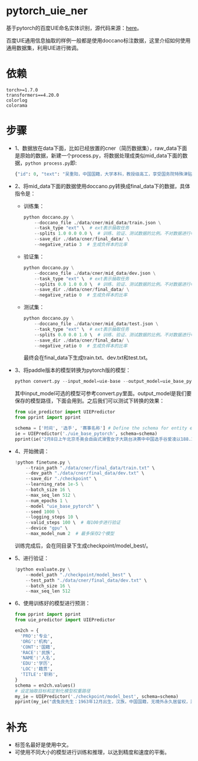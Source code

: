 # pytorch_uie_ner
基于pytorch的百度UIE命名实体识别，源代码来源：[here](https://github.com/heiheiyoyo/uie_pytorch)。

百度UIE通用信息抽取的样例一般都是使用doccano标注数据，这里介绍如何使用通用数据集，利用UIE进行微调。

# 依赖

```
torch>=1.7.0
transformers==4.20.0
colorlog
colorama
```

# 步骤

- 1、数据放在data下面，比如已经放置的cner（简历数据集），raw_data下面是原始的数据，新建一个process.py，将数据处理成类似mid_data下面的数据，```python process.py```即:

	```python
	{"id": 0, "text": "吴重阳，中国国籍，大学本科，教授级高工，享受国务院特殊津贴，历任邮电部侯马电缆厂仪表试制组长、光缆分厂副厂长、研究所副所长，获得过山西省科技先进工作者、邮电部成绩优异高级工程师等多种荣誉称号。", "relations": [], "entities": [{"id": 0, "start_offset": 0, "end_offset": 3, "label": "人名"}, {"id": 1, "start_offset": 4, "end_offset": 8, "label": "国籍"}, {"id": 2, "start_offset": 9, "end_offset": 13, "label": "学历"}, {"id": 3, "start_offset": 14, "end_offset": 19, "label": "职称"}, {"id": 4, "start_offset": 32, "end_offset": 40, "label": "机构"}, {"id": 5, "start_offset": 40, "end_offset": 46, "label": "职称"}, {"id": 6, "start_offset": 47, "end_offset": 54, "label": "职称"}, {"id": 7, "start_offset": 55, "end_offset": 61, "label": "职称"}]}
	```

- 2、将mid_data下面的数据使用doccano.py转换成final_data下的数据，具体指令是：

	- 训练集：
		```python
		python doccano.py \
		    --doccano_file ./data/cner/mid_data/train.json \
		    --task_type "ext" \  # ext表示抽取任务
		    --splits 1.0 0.0 0.0 \  # 训练、验证、测试数据的比例。不对数据进行切分，因此将第一位设置为1.0
		    --save_dir ./data/cner/final_data/ \
		    --negative_ratio 3  # 生成负样本的比率
		```

	- 验证集：
		```python
		python doccano.py \
		    --doccano_file ./data/cner/mid_data/dev.json \
		    --task_type "ext" \  # ext表示抽取任务
		    --splits 0.0 1.0 0.0 \  # 训练、验证、测试数据的比例。不对数据进行切分，因此将第一位设置为1.0
		    --save_dir ./data/cner/final_data/ \
		    --negative_ratio 0  # 生成负样本的比率
		```

	- 测试集：
		```python
		python doccano.py \
		    --doccano_file ./data/cner/mid_data/test.json \
		    --task_type "ext" \  # ext表示抽取任务
		    --splits 0.0 0.0 1.0 \  # 训练、验证、测试数据的比例。不对数据进行切分，因此将第一位设置为1.0
		    --save_dir ./data/cner/final_data/ \
		    --negative_ratio 0  # 生成负样本的比率
		```

		最终会在final_data下生成train.txt、dev.txt和test.txt。

- 3、将paddle版本的模型转换为pytorch版的模型：

	```python
	python convert.py --input_model=uie-base --output_model=uie_base_pytorch --no_validate_output
	```

	其中input_model可选的模型可参考convert.py里面。output_model是我们要保存的模型路径，下面会用到。之后我们可以测试下转换的效果：

	```python
	from uie_predictor import UIEPredictor
	from pprint import pprint
	
	schema = ['时间', '选手', '赛事名称'] # Define the schema for entity extraction
	ie = UIEPredictor('./uie_base_pytorch', schema=schema)
	pprint(ie("2月8日上午北京冬奥会自由式滑雪女子大跳台决赛中中国选手谷爱凌以188.25分获得金牌！")) # Better print results using pprint
	```

- 4、开始微调：

	```python
	!python finetune.py \
	    --train_path "./data/cner/final_data/train.txt" \
	    --dev_path "./data/cner/final_data/dev.txt" \
	    --save_dir "./checkpoint" \
	    --learning_rate 1e-5 \
	    --batch_size 16 \
	    --max_seq_len 512 \
	    --num_epochs 1 \
	    --model "uie_base_pytorch" \
	    --seed 1000 \
	    --logging_steps 10 \ 
	    --valid_steps 100 \  # 每100步进行验证
	    --device "gpu" \
	    --max_model_num 2  # 最多保存2个模型
	```

	训练完成后，会在同目录下生成checkpoint/model_best/。

- 5、进行验证：

	```python
	!python evaluate.py \
	    --model_path "./checkpoint/model_best" \
	    --test_path "./data/cner/final_data/dev.txt" \
	    --batch_size 16 \
	    --max_seq_len 512
	```

- 6、使用训练好的模型进行预测：

	```python
	from pprint import pprint
	from uie_predictor import UIEPredictor
	
	en2ch = {
	  'PRO':'专业', 
	  'ORG':'机构', 
	  'CONT':'国籍', 
	  'RACE':'民族', 
	  'NAME':'人名', 
	  'EDU':'学历', 
	  'LOC':'籍贯', 
	  'TITLE':'职称',
	}
	schema = en2ch.values()
	# 设定抽取目标和定制化模型权重路径
	my_ie = UIEPredictor('./checkpoint/model_best', schema=schema)
	pprint(my_ie("虞兔良先生：1963年12月出生，汉族，中国国籍，无境外永久居留权，浙江绍兴人，中共党员，MBA，经济师。"))
	```

# 补充

- 标签名最好是使用中文。
- 可使用不同大小的模型进行训练和推理，以达到精度和速度的平衡。
